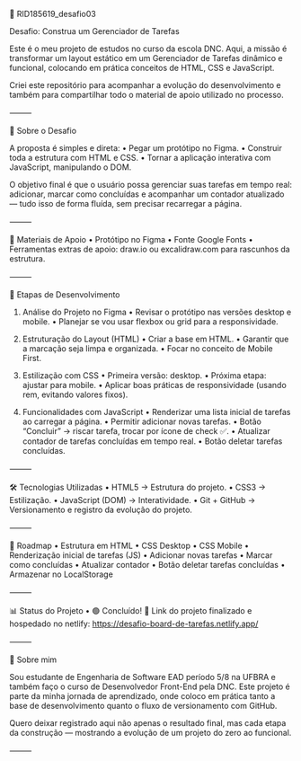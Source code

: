 📌 RID185619_desafio03

Desafio: Construa um Gerenciador de Tarefas

Este é o meu projeto de estudos no curso da escola DNC.
Aqui, a missão é transformar um layout estático em um Gerenciador de Tarefas dinâmico e funcional, colocando em prática conceitos de HTML, CSS e JavaScript.

Criei este repositório para acompanhar a evolução do desenvolvimento e também para compartilhar todo o material de apoio utilizado no processo.

⸻

🚀 Sobre o Desafio

A proposta é simples e direta:
	•	Pegar um protótipo no Figma.
	•	Construir toda a estrutura com HTML e CSS.
	•	Tornar a aplicação interativa com JavaScript, manipulando o DOM.

O objetivo final é que o usuário possa gerenciar suas tarefas em tempo real: adicionar, marcar como concluídas e acompanhar um contador atualizado — tudo isso de forma fluída, sem precisar recarregar a página.

⸻

📎 Materiais de Apoio
	•	Protótipo no Figma
	•	Fonte Google Fonts
	•	Ferramentas extras de apoio: draw.io ou excalidraw.com para rascunhos da estrutura.

⸻

🎯 Etapas de Desenvolvimento

1) Análise do Projeto no Figma
	•	Revisar o protótipo nas versões desktop e mobile.
	•	Planejar se vou usar flexbox ou grid para a responsividade.

2) Estruturação do Layout (HTML)
	•	Criar a base em HTML.
	•	Garantir que a marcação seja limpa e organizada.
	•	Focar no conceito de Mobile First.

3) Estilização com CSS
	•	Primeira versão: desktop.
	•	Próxima etapa: ajustar para mobile.
	•	Aplicar boas práticas de responsividade (usando rem, evitando valores fixos).

4) Funcionalidades com JavaScript
	•	Renderizar uma lista inicial de tarefas ao carregar a página.
	•	Permitir adicionar novas tarefas.
	•	Botão “Concluir” → riscar tarefa, trocar por ícone de check ✅.
	•	Atualizar contador de tarefas concluídas em tempo real.
    •	Botão deletar tarefas concluídas.


⸻

🛠️ Tecnologias Utilizadas
	•	HTML5 → Estrutura do projeto.
	•	CSS3 → Estilização.
	•	JavaScript (DOM) → Interatividade.
	•	Git + GitHub → Versionamento e registro da evolução do projeto.

⸻

📌 Roadmap
	•	Estrutura em HTML
	•	CSS Desktop
	•	CSS Mobile
	•	Renderização inicial de tarefas (JS)
	•	Adicionar novas tarefas
	•	Marcar como concluídas
	•	Atualizar contador
	•	Botão deletar tarefas concluídas
	•	Armazenar no LocalStorage

⸻

📊 Status do Projeto
	•	🟢 Concluído!
    🔗 Link do projeto finalizado e hospedado no netlify: https://desafio-board-de-tarefas.netlify.app/

⸻

🙋 Sobre mim

Sou estudante de Engenharia de Software EAD período 5/8 na UFBRA e também faço o curso de Desenvolvedor Front-End pela DNC.
Este projeto é parte da minha jornada de aprendizado, onde coloco em prática tanto a base de desenvolvimento quanto o fluxo de versionamento com GitHub.

Quero deixar registrado aqui não apenas o resultado final, mas cada etapa da construção — mostrando a evolução de um projeto do zero ao funcional.

⸻
